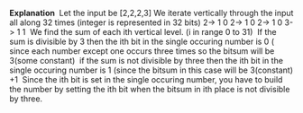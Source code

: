**Explanation**
​
Let the input be [2,2,2,3]
We iterate vertically through the input all along 32 times (integer is represented in 32 bits)
2-> 1 0
2-> 1 0
2-> 1 0
3-> 1 1
​
We find the sum of each ith vertical level. (i in range 0 to 31)
​
If the sum is divisible by 3 then the ith bit in the single occuring number is 0 ( since each number except one occurs three times so the bitsum will be 3(some constant)
​
if the sum is not divisible by three then the ith bit in the single occuring number is 1 (since the bitsum in this case will be 3(constant) +1
​
Since the ith bit is set in the single occuring number, you have to build the number by setting the ith bit when the bitsum in ith place is not divisible by three.